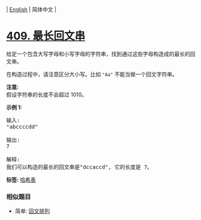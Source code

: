 | [English](README_EN.md) | 简体中文 |

# [409. 最长回文串](https://leetcode-cn.com/problems/longest-palindrome)
<p>给定一个包含大写字母和小写字母的字符串，找到通过这些字母构造成的最长的回文串。</p>

<p>在构造过程中，请注意区分大小写。比如&nbsp;<code>&quot;Aa&quot;</code>&nbsp;不能当做一个回文字符串。</p>

<p><strong>注意:</strong><br />
假设字符串的长度不会超过 1010。</p>

<p><strong>示例 1: </strong></p>

<pre>
输入:
&quot;abccccdd&quot;

输出:
7

解释:
我们可以构造的最长的回文串是&quot;dccaccd&quot;, 它的长度是 7。
</pre>

**标签:**  [哈希表](https://leetcode-cn.com/tag/hash-table) 
 ### 相似题目
- 简单:	[回文排列](https://leetcode-cn.com/problems/palindrome-permutation) 
